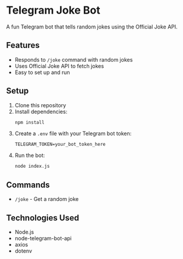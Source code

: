 # Telegram Joke Bot

A fun Telegram bot that tells random jokes using the Official Joke API.

## Features

- Responds to `/joke` command with random jokes
- Uses Official Joke API to fetch jokes
- Easy to set up and run

## Setup

1. Clone this repository
2. Install dependencies:
   ```bash
   npm install
   ```
3. Create a `.env` file with your Telegram bot token:
   ```
   TELEGRAM_TOKEN=your_bot_token_here
   ```
4. Run the bot:
   ```bash
   node index.js
   ```

## Commands

- `/joke` - Get a random joke

## Technologies Used

- Node.js
- node-telegram-bot-api
- axios
- dotenv
